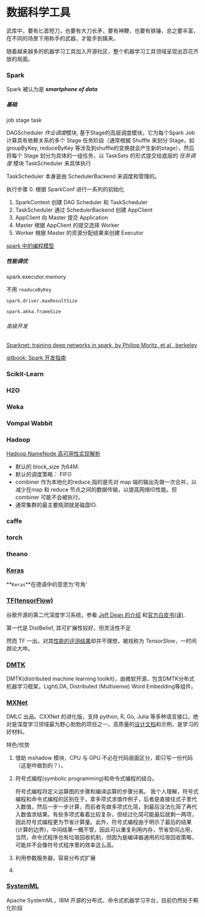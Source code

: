# 数据科学工具

武库中，要有匕首短刀，也要有大刀长矛，要有神鞭，也要有铁锤，总之要丰富，在不同的场景下用称手的武器，才能手到擒来。

随着越来越多的机器学习工具加入开源社区，整个机器学习工具领域呈现出百花齐放的局面。

### Spark

Spark 被认为是 ***smartphone of data***

##### 基础
job stage task

DAGScheduler *作业调度*模块, 基于Stage的高层调度模块，它为每个Spark Job 计算具有依赖关系的多个 Stage 任务阶段（通常根据 Shuffle 来划分 Stage，如 groupByKey, reduceByKey 等涉及到shuffle的变换就会产生新的stage），然后将每个 Stage 划分为具体的一组任务，以 TaskSets 的形式提交给底层的 *任务调度* 模块 TaskScheduler 来具体执行

TaskScheduler 本身是由 SchedulerBackend 来调度和管理的。

执行步骤
0. 根据 SparkConf 进行一系列的初始化
1. SparkContext 创建 DAG Scheduler 和 TaskScheduler
2. TaskScheduler 通过 SchedulerBackend 创建 AppClient
3. AppClient 向 Master 提交 Application
4. Master 根据 AppClient 的提交选择 Worker
5. Worker 根据 Master 的资源分配结果来创建 Executor



[spark 中的编程模型](http://blog.csdn.net/liuwenbo0920/（）article/details/45243775)


##### 性能调优

spark.executor.memory


不用 `readuceByKey`

`spark.driver.maxResultSize`

`spark.akka.frameSize`



###### 高级开发
[Sparknet: training deep networks in spark, by Philipp Moritz, et al., berkeley](http://arxiv.org/pdf/1511.06051v1.pdf)

[gitbook: Spark 开发指南](https://www.gitbook.com/book/taoistwar/spark-developer-guide/details)

### Scikit-Learn

### H2O

### Weka

### Vompal Wabbit

### Hadoop

[Hadoop NameNode 高可用性实现解析](http://www.ibm.com/developerworks/cn/opensource/os-cn-hadoop-name-node/)

- 默认的 block_size 为64M.
- 默认的调度策略： FIFO
- combiner 作为本地化的reduce,指的是先对 map 端的输出先做一次合并，以减少在map 和 reduce 节点之间的数据传输，以提高网络IO性能。但 combiner 可能不会被执行。
- 通常集群的最主要瓶颈就是磁盘IO.

### caffe

### torch

### theano

### [Keras](http://keras.io/)

**`Keras`**在德语中的意思为‘号角’


### [TF(tensorFlow)](http://tensorflow.org/)
谷歌开源的第二代深度学习系统，参看 [Jeff Dean 的介绍](http://vdisk.weibo.com/s/tQWXdywczVZO) 和[官方白皮书(译)](http://www.jianshu.com/p/65dc64e4c81f).

第一代是 DistBelief, 其可扩展性较好，但灵活性不足

然而 TF 一出，对其[性能的评测结果](https://github.com/soumith/convnet-benchmarks/issues/66)却并不理想，被戏称为 *TensorSlow*，一时间舆论大哗。



### [DMTK](http://www.dmtk.io/)
DMTK(distributed machine learning toolkit)，由微软开源，包含DMTK分布式机器学习框架，LightLDA, Distributed (Multisense) Word Embedding等组件。

### [MXNet](https://github.com/dmlc/mxnet/)
DMLC 出品。CXXNet 的进化版，支持 python, R, Go, Julia 等多种语言接口，绝对是深度学习领域最为野心勃勃的项目之一。高质量的[设计文档](http://mxnet.rtfd.org/)和示例，是学习的好材料。

特色/优势
1. 借助 mshadow 模块，CPU 与 GPU 不必在代码层面区分，即只写一份代码（这是咋做到的？）。
2. 符号式编程(symbolic programming)和命令式编程的结合。

    符号式编程将定义运算图的步骤和编译运算的步骤分离。
    我个人理解，符号式编程和命令式编程的区别在于，拿多项式求值作例子，后者是直接往式子里代入数值，然后一步一步计算，而前者先做多项式化简，到最后没法化简了再代入数值求结果。有些多项式看着比较复杂，但经过化简可能最后就剩一两项，因此符号式编程更为节省计算量。此外，符号式编程由于明示了最后的结果(计算的边界)，中间结果一概不管，因此可以重复利用内存，节省空间占用，当然，命令式程序也有垃圾回收机制，但因为是编译器通用的垃圾回收策略，可能并不会像符号式程序里的效率这么高。
3. 利用参数服务器，容易分布式扩展
4. 

### [SystemML](http://systemml.apache.org/)
Apache SystemML，IBM 开源的分布式、命令式机器学习平台，目前仍然处于孵化阶段


